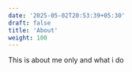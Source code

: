```yaml
---
date: '2025-05-02T20:53:39+05:30'
draft: false
title: 'About'
weight: 100
---
```


This is about me only and what i do